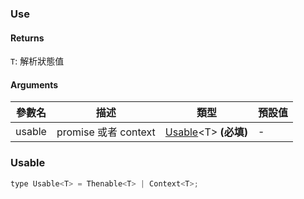 ### Use

#### Returns
`T`: 解析狀態值

#### Arguments
|參數名|描述|類型|預設值|
|---|---|---|---|
|usable|promise 或者 context|[Usable](#usable)&lt;T&gt;  **(必填)**|-|

### Usable

```js
type Usable<T> = Thenable<T> | Context<T>;
```